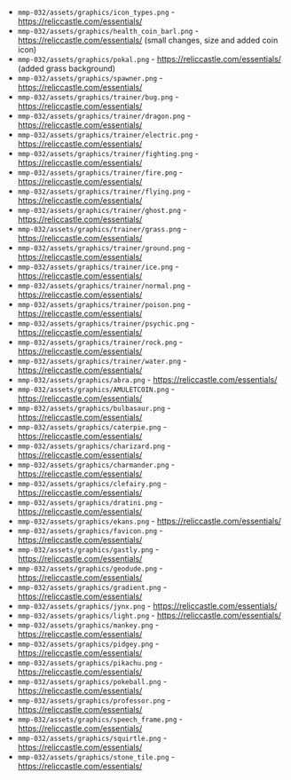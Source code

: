  - `mmp-032/assets/graphics/icon_types.png` - https://reliccastle.com/essentials/
 - `mmp-032/assets/graphics/health_coin_barl.png` - https://reliccastle.com/essentials/ (small changes, size and added coin icon)
 - `mmp-032/assets/graphics/pokal.png` - https://reliccastle.com/essentials/ (added grass background)
 - `mmp-032/assets/graphics/spawner.png` - https://reliccastle.com/essentials/
 - `mmp-032/assets/graphics/trainer/bug.png` - https://reliccastle.com/essentials/
 - `mmp-032/assets/graphics/trainer/dragon.png` - https://reliccastle.com/essentials/
 - `mmp-032/assets/graphics/trainer/electric.png` - https://reliccastle.com/essentials/
 - `mmp-032/assets/graphics/trainer/fighting.png` - https://reliccastle.com/essentials/
 - `mmp-032/assets/graphics/trainer/fire.png` - https://reliccastle.com/essentials/
 - `mmp-032/assets/graphics/trainer/flying.png` - https://reliccastle.com/essentials/
 - `mmp-032/assets/graphics/trainer/ghost.png` - https://reliccastle.com/essentials/
 - `mmp-032/assets/graphics/trainer/grass.png` - https://reliccastle.com/essentials/
 - `mmp-032/assets/graphics/trainer/ground.png` - https://reliccastle.com/essentials/
 - `mmp-032/assets/graphics/trainer/ice.png` - https://reliccastle.com/essentials/
 - `mmp-032/assets/graphics/trainer/normal.png` - https://reliccastle.com/essentials/
 - `mmp-032/assets/graphics/trainer/poison.png` - https://reliccastle.com/essentials/
 - `mmp-032/assets/graphics/trainer/psychic.png` - https://reliccastle.com/essentials/
 - `mmp-032/assets/graphics/trainer/rock.png` - https://reliccastle.com/essentials/
 - `mmp-032/assets/graphics/trainer/water.png` - https://reliccastle.com/essentials/
 - `mmp-032/assets/graphics/abra.png` - https://reliccastle.com/essentials/
 - `mmp-032/assets/graphics/AMULETCOIN.png` - https://reliccastle.com/essentials/
 - `mmp-032/assets/graphics/bulbasaur.png` - https://reliccastle.com/essentials/
 - `mmp-032/assets/graphics/caterpie.png` - https://reliccastle.com/essentials/
 - `mmp-032/assets/graphics/charizard.png` - https://reliccastle.com/essentials/
 - `mmp-032/assets/graphics/charmander.png` - https://reliccastle.com/essentials/
 - `mmp-032/assets/graphics/clefairy.png` - https://reliccastle.com/essentials/
 - `mmp-032/assets/graphics/dratini.png` - https://reliccastle.com/essentials/
 - `mmp-032/assets/graphics/ekans.png` - https://reliccastle.com/essentials/
 - `mmp-032/assets/graphics/favicon.png` - https://reliccastle.com/essentials/
 - `mmp-032/assets/graphics/gastly.png` - https://reliccastle.com/essentials/
 - `mmp-032/assets/graphics/geodude.png` - https://reliccastle.com/essentials/
 - `mmp-032/assets/graphics/gradient.png` - https://reliccastle.com/essentials/
 - `mmp-032/assets/graphics/jynx.png` - https://reliccastle.com/essentials/
 - `mmp-032/assets/graphics/light.png` - https://reliccastle.com/essentials/
 - `mmp-032/assets/graphics/mankey.png` - https://reliccastle.com/essentials/
 - `mmp-032/assets/graphics/pidgey.png` - https://reliccastle.com/essentials/
 - `mmp-032/assets/graphics/pikachu.png` - https://reliccastle.com/essentials/
 - `mmp-032/assets/graphics/pokeball.png` - https://reliccastle.com/essentials/
 - `mmp-032/assets/graphics/professor.png` - https://reliccastle.com/essentials/
 - `mmp-032/assets/graphics/speech_frame.png` - https://reliccastle.com/essentials/
 - `mmp-032/assets/graphics/squirtle.png` - https://reliccastle.com/essentials/
 - `mmp-032/assets/graphics/stone_tile.png` - https://reliccastle.com/essentials/
